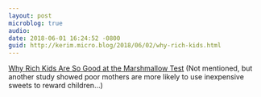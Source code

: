 ```yaml
---
layout: post
microblog: true
audio: 
date: 2018-06-01 16:24:52 -0800
guid: http://kerim.micro.blog/2018/06/02/why-rich-kids.html
---
```

[Why Rich Kids Are So Good at the Marshmallow Test](https://www.theatlantic.com/family/archive/2018/06/marshmallow-test/561779/) (Not mentioned, but another study showed poor mothers are more likely to use inexpensive sweets to reward children…)
